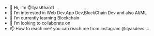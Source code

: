 - 👋 Hi, I’m @IlyasKhan11
- 👀 I’m interested in Web Dev,App Dev,BlockChain Dev and also AI/ML
- 🌱 I’m currently learning Blockchain
- 💞️ I’m looking to collaborate on 
- 📫 How to reach me? you can reach me from instagram @ilyasdevs ...

<!---
IlyasKhan11/IlyasKhan11 is a ✨ special ✨ repository because its `README.md` (this file) appears on your GitHub profile.
You can click the Preview link to take a look at your changes.
--->
